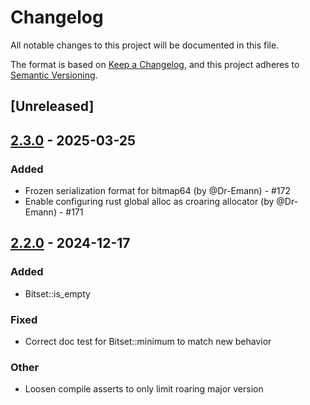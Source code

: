 # Changelog

All notable changes to this project will be documented in this file.

The format is based on [Keep a Changelog](https://keepachangelog.com/en/1.0.0/),
and this project adheres to [Semantic Versioning](https://semver.org/spec/v2.0.0.html).

## [Unreleased]

## [2.3.0](https://github.com/RoaringBitmap/croaring-rs/compare/croaring-v2.2.0...croaring-v2.3.0) - 2025-03-25

### Added
- Frozen serialization format for bitmap64 (by @Dr-Emann) - #172
- Enable configuring rust global alloc as croaring allocator (by @Dr-Emann) - #171

## [2.2.0](https://github.com/RoaringBitmap/croaring-rs/compare/croaring-v2.1.1...croaring-v2.2.0) - 2024-12-17

### Added
- Bitset::is_empty

### Fixed
- Correct doc test for Bitset::minimum to match new behavior

### Other
- Loosen compile asserts to only limit roaring major version
